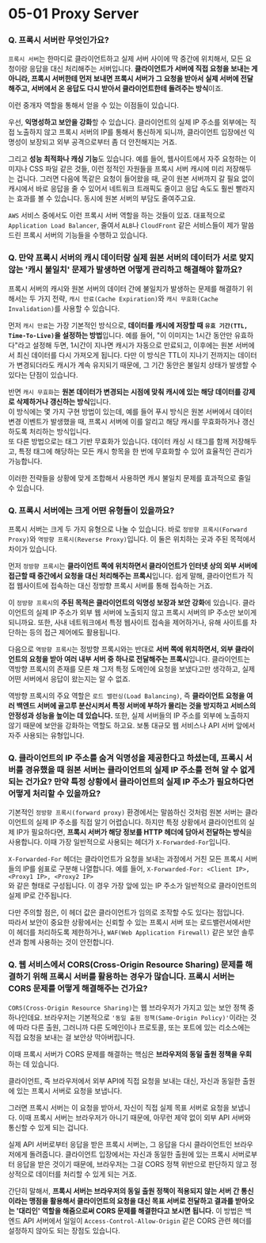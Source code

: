 # 05-01 Proxy Server

### Q. 프록시 서버란 무엇인가요?

`프록시 서버`는 한마디로 클라이언트하고 실제 서버 사이에 딱 중간에 위치해서, 모든 요청이랑 응답을 대신 처리해주는 서버입니다. **클라이언트가 서버에 직접 요청을 보내는 게 아니라, 프록시 서버한테 먼저 보내면 프록시 서버가 그 요청을 받아서 실제 서버에 전달해주고, 서버에서 온 응답도 다시 받아서 클라이언트한테 돌려주는 방식**이죠.

이런 중개자 역할을 통해서 얻을 수 있는 이점들이 있습니다.

우선, **익명성하고 보안을 강화**할 수 있습니다. 클라이언트의 실제 IP 주소를 외부에는 직접 노출하지 않고 프록시 서버의 IP를 통해서 통신하게 되니까, 클라이언트 입장에선 익명성이 보장되고 외부 공격으로부터 좀 더 안전해지는 거죠.

그리고 **성능 최적화나 캐싱 기능**도 있습니다. 예를 들어, 웹사이트에서 자주 요청하는 이미지나 CSS 파일 같은 것들, 이런 정적인 자원들을 프록시 서버 캐시에 미리 저장해두는 겁니다. 그러면 다음에 똑같은 요청이 들어왔을 때, 굳이 원본 서버까지 갈 필요 없이 캐시에서 바로 응답을 줄 수 있어서 네트워크 트래픽도 줄이고 응답 속도도 훨씬 빨라지는 효과를 볼 수 있습니다. 동시에 원본 서버의 부담도 줄여주고요.

`AWS` 서비스 중에서도 이런 프록시 서버 역할을 하는 것들이 있죠. 대표적으로 `Application Load Balancer`, 줄여서 `ALB`나 `CloudFront` 같은 서비스들이 제가 말씀드린 프록시 서버의 기능들을 수행하고 있습니다.



### Q. 만약 프록시 서버의 캐시 데이터랑 실제 원본 서버의 데이터가 서로 맞지 않는 '캐시 불일치' 문제가 발생하면 어떻게 관리하고 해결해야 할까요?

프록시 서버의 캐시와 원본 서버의 데이터 간에 불일치가 발생하는 문제를 해결하기 위해서는 두 가지 전략, `캐시 만료(Cache Expiration)`와 `캐시 무효화(Cache Invalidation)`를 사용할 수 있습니다.

먼저 `캐시 만료`는 가장 기본적인 방식으로, **데이터를 캐시에 저장할 때 `유효 기간(TTL, Time-To-Live)`을 설정하는 방법**입니다. 예를 들어, "이 이미지는 1시간 동안만 유효하다"라고 설정해 두면, 1시간이 지나면 캐시가 자동으로 만료되고, 이후에는 원본 서버에서 최신 데이터를 다시 가져오게 됩니다. 다만 이 방식은 TTL이 지나기 전까지는 데이터가 변경되더라도 캐시가 계속 유지되기 때문에, 그 기간 동안은 불일치 상태가 발생할 수 있다는 단점이 있습니다.

반면 `캐시 무효화`는 **원본 데이터가 변경되는 시점에 맞춰 캐시에 있는 해당 데이터를 강제로 삭제하거나 갱신하는 방식**입니다.\
이 방식에는 몇 가지 구현 방법이 있는데, 예를 들어 푸시 방식은 원본 서버에서 데이터 변경 이벤트가 발생했을 때, 프록시 서버에 이를 알리고 해당 캐시를 무효화하거나 갱신하도록 처리하는 방식입니다.\
또 다른 방법으로는 태그 기반 무효화가 있습니다. 데이터 캐싱 시 태그를 함께 저장해두고, 특정 태그에 해당하는 모든 캐시 항목을 한 번에 무효화할 수 있어 효율적인 관리가 가능합니다.

이러한 전략들을 상황에 맞게 조합해서 사용하면 캐시 불일치 문제를 효과적으로 줄일 수 있습니다.



### Q. 프록시 서버에는 크게 어떤 유형들이 있을까요?

프록시 서버는 크게 두 가지 유형으로 나눌 수 있습니다. 바로 `정방향 프록시(Forward Proxy)`와 `역방향 프록시(Reverse Proxy)`입니다. 이 둘은 위치하는 곳과 주된 목적에서 차이가 있습니다.

먼저 `정방향 프록시`는 **클라이언트 쪽에 위치하면서 클라이언트가 인터넷 상의 외부 서버에 접근할 때 중간에서 요청을 대신 처리해주는 프록시**입니다. 쉽게 말해, 클라이언트가 직접 웹사이트에 접속하는 대신 정방향 프록시 서버를 통해 접속하는 거죠.

이 `정방향 프록시`의 **주된 목적은 클라이언트의 익명성 보장과 보안 강화**에 있습니다. 클라이언트의 실제 IP 주소가 외부 웹 서버에 노출되지 않고 프록시 서버의 IP 주소만 보이게 되니까요. 또한, 사내 네트워크에서 특정 웹사이트 접속을 제어하거나, 유해 사이트를 차단하는 등의 접근 제어에도 활용됩니다.

다음으로 `역방향 프록시`는 정방향 프록시와는 반대로 **서버 쪽에 위치하면서, 외부 클라이언트의 요청을 받아 여러 내부 서버 중 하나로 전달해주는 프록시**입니다. 클라이언트는 역방향 프록시의 존재를 모른 채 그저 특정 도메인에 요청을 보냈다고만 생각하고, 실제 어떤 서버에서 응답이 왔는지는 알 수 없죠.

역방향 프록시의 주요 역할은 `로드 밸런싱(Load Balancing)`, 즉 **클라이언트 요청을 여러 백엔드 서버에 골고루 분산시켜서 특정 서버에 부하가 몰리는 것을 방지하고 서비스의 안정성과 성능을 높이는 데 있습니다.** 또한, 실제 서버들의 IP 주소를 외부에 노출하지 않기 때문에 보안을 강화하는 역할도 하고요. 보통 대규모 웹 서비스나 API 서버 앞에서 자주 사용되는 유형입니다.



### Q. 클라이언트의 IP 주소를 숨겨 익명성을 제공한다고 하셨는데, 프록시 서버를 경유했을 때 원본 서버는 클라이언트의 실제 IP 주소를 전혀 알 수 없게 되는 건가요? 만약 특정 상황에서 클라이언트의 실제 IP 주소가 필요하다면 어떻게 처리할 수 있을까요?

기본적인 `정방향 프록시(forward proxy)` 환경에서는 말씀하신 것처럼 원본 서버는 클라이언트의 실제 IP 주소를 직접 알기 어렵습니다. 하지만 특정 상황에서 클라이언트의 실제 IP가 필요하다면, **프록시 서버가 해당 정보를 HTTP 헤더에 담아서 전달하는 방식**을 사용합니다. 이때 가장 일반적으로 사용되는 헤더가 `X-Forwarded-For`입니다.

`X-Forwarded-For` 헤더는 클라이언트가 요청을 보내는 과정에서 거친 모든 프록시 서버들의 IP를 쉼표로 구분해 나열합니다. 예를 들어, `X-Forwarded-For: <Client IP>, <Proxy1 IP>, <Proxy2 IP>`\
와 같은 형태로 구성됩니다. 이 경우 가장 앞에 있는 IP 주소가 일반적으로 클라이언트의 실제 IP로 간주됩니다.

다만 주의할 점은, 이 헤더 값은 클라이언트가 임의로 조작할 수도 있다는 점입니다.\
따라서 보안이 중요한 상황에서는 신뢰할 수 있는 프록시 서버 또는 로드밸런서에서만 이 헤더를 처리하도록 제한하거나, `WAF(Web Application Firewall)` 같은 보안 솔루션과 함께 사용하는 것이 안전합니다.



### Q. 웹 서비스에서 CORS(Cross-Origin Resource Sharing) 문제를 해결하기 위해 프록시 서버를 활용하는 경우가 많습니다. 프록시 서버는 CORS 문제를 어떻게 해결해주는 건가요?

`CORS(Cross-Origin Resource Sharing)`는 웹 브라우저가 가지고 있는 보안 정책 중 하나인데요. 브라우저는 기본적으로 `'동일 출원 정책(Same-Origin Policy)'`이라는 것에 따라 다른 출원, 그러니까 다른 도메인이나 프로토콜, 또는 포트에 있는 리소스에는 직접 요청을 보내는 걸 보안상 막아버립니다.

이때 프록시 서버가 CORS 문제를 해결하는 핵심은 **브라우저의 동일 출원 정책을 우회**하는 데 있습니다.

클라이언트, 즉 브라우저에서 외부 API에 직접 요청을 보내는 대신, 자신과 동일한 출원에 있는 프록시 서버로 요청을 보냅니다.

그러면 프록시 서버는 이 요청을 받아서, 자신이 직접 실제 목표 서버로 요청을 보냅니다. 이때 프록시 서버는 브라우저가 아니기 때문에, 아무런 제약 없이 외부 API 서버와 통신할 수 있게 되는 겁니다.

실제 API 서버로부터 응답을 받은 프록시 서버는, 그 응답을 다시 클라이언트인 브라우저에게 돌려줍니다. 클라이언트 입장에서는 자신과 동일한 출원에 있는 프록시 서버로부터 응답을 받은 것이기 때문에, 브라우저는 그걸 CORS 정책 위반으로 판단하지 않고 정상적으로 데이터를 처리할 수 있게 되는 거죠.

간단히 말해서, **프록시 서버는 브라우저의 동일 출원 정책이 적용되지 않는 서버 간 통신이라는 맹점을 활용해서 클라이언트의 요청을 대신 목표 서버로 전달하고 결과를 받아오는 '대리인' 역할을 해줌으로써 CORS 문제를 해결한다고 보시면 됩니다.** 이 방법은 백엔드 API 서버에서 일일이 `Access-Control-Allow-Origin` 같은 CORS 관련 헤더를 설정하지 않아도 되는 장점도 있습니다.
